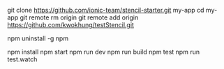 git clone https://github.com/ionic-team/stencil-starter.git my-app
cd my-app
git remote rm origin
git remote add origin https://github.com/kwokhung/testStencil.git

npm uninstall -g npm

npm install
npm start
npm run dev
npm run build
npm test
npm run test.watch
